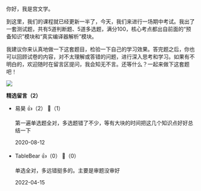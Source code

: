 你好，我是宫文学。

到这里，我们的课程就已经更新一半了，今天，我们来进行一场期中考试。我出了一套测试题，共有5道判断题、5道多选题，满分100，核心考点都出自前面的“预备知识”模块和“真实编译器解析”模块。

我建议你来认真地做一下这套题目，检验一下自己的学习效果。答完题之后，你也可以回顾试卷的内容，对不太理解或答错的问题，进行深入思考和学习。如果有不明白的，欢迎随时在留言区提问，我会知无不言。还等什么？一起来做下这套题吧！

[![](https://static001.geekbang.org/resource/image/28/a4/28d1be62669b4f3cc01c36466bf811a4.png?wh=1142%2A201)](http://time.geekbang.org/quiz/intro?act_id=202&exam_id=539)
<div><strong>精选留言（2）</strong></div><ul>
<li><span>易昊</span> 👍（2） 💬（1）<p>第一遍单选题全对，多选题错了不少，等有大块的时间把这几个知识点好好总结一下</p>2020-08-12</li><br/><li><span>TableBear</span> 👍（0） 💬（0）<p>单选全对，多远错挺多的。主要是审题没审好</p>2022-04-15</li><br/>
</ul>